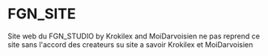 # FGN_SITE
Site web du FGN_STUDIO
by Krokilex and MoiDarvoisien
ne pas reprend ce site sans l'accord des createurs su site a savoir Krokilex et MoiDarvoisien
